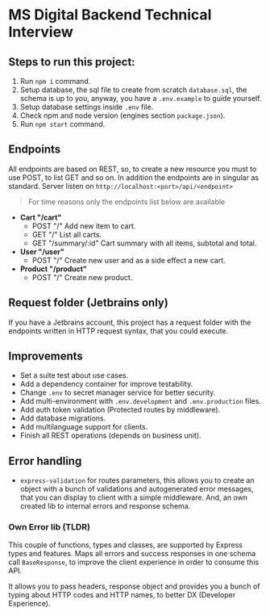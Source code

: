 # MS Digital Backend Technical Interview

## Steps to run this project:

1. Run `npm i` command.
2. Setup database, the sql file to create from scratch `database.sql`, the schema is up to you, anyway, you have a
   `.env.example` to guide yourself.
3. Setup database settings inside `.env` file.
4. Check npm and node version (engines section `package.json`).
5. Run `npm start` command.

## Endpoints

All endpoints are based on REST, so, to create a new resource you must to use POST, to list GET and so on. In addition
the endpoints are in singular as standard. Server listen on `http://localhost:<port>/api/<endpoint>`

> For time reasons only the endpoints list below are available

- **Cart "/cart"**
    - POST  "/" Add new item to cart.
    - GET   "/" List all carts.
    - GET   "/summary/:id" Cart summary with all items, subtotal and total.
- **User "/user"**
    - POST "/" Create new user and as a side effect a new cart.
- **Product "/product"**
    - POST "/" Create new product.

## Request folder (Jetbrains only)

If you have a Jetbrains account, this project has a request folder with the endpoints written in HTTP request syntax,
that you could execute.

## Improvements

* Set a suite test about use cases.
* Add a dependency container for improve testability.
* Change `.env` to secret manager service for better security.
* Add multi-environment with `.env.development` and `.env.production` files.
* Add auth token validation (Protected routes by middleware).
* Add database migrations.
* Add multilanguage support for clients.
* Finish all REST operations (depends on business unit).

## Error handling

* `express-validation` for routes parameters, this allows you to create an object with a bunch of validations and
  autogenerated error messages, that you can display to client with a simple middleware. And, an own created lib to
  internal errors and response schema.

### Own Error lib (TLDR)

This couple of functions, types and classes, are supported by Express types and features.
Maps all errors and success responses in one schema call `BaseResponse`, to improve the client experience in order to
consume this API.

It allows you to pass headers, response object and provides you a bunch of typing about HTTP codes and HTTP names, to
better DX (Developer Experience).
